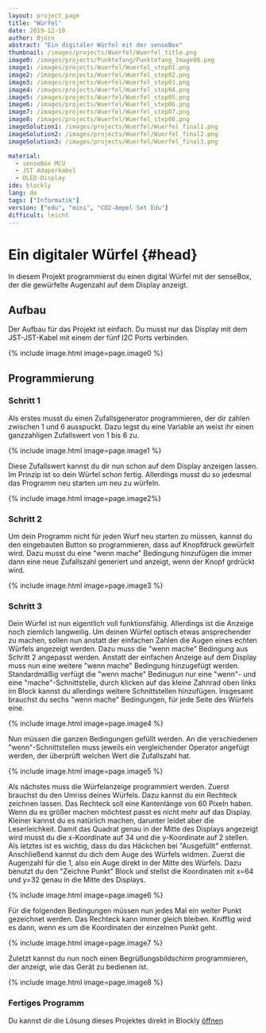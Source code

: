 ```yaml
---
layout: project_page
title: "Würfel"
date: 2019-12-19
author: Björn
abstract: "Ein digitaler Würfel mit der senseBox"
thumbnail: /images/projects/Wuerfel/Wuerfel_title.png
image0: /images/projects/Punktefang/Punktefang_Image00.png
image1: /images/projects/Wuerfel/Wuerfel_step01.png
image2: /images/projects/Wuerfel/Wuerfel_step02.png
image3: /images/projects/Wuerfel/Wuerfel_step03.png
image4: /images/projects/Wuerfel/Wuerfel_step04.png
image5: /images/projects/Wuerfel/Wuerfel_step05.png
image6: /images/projects/Wuerfel/Wuerfel_step06.png
image7: /images/projects/Wuerfel/Wuerfel_step07.png
image8: /images/projects/Wuerfel/Wuerfel_step08.png
imageSolution1: /images/projects/Wuerfel/Wuerfel_final1.png
imageSolution2: /images/projects/Wuerfel/Wuerfel_final2.png
imageSolution3: /images/projects/Wuerfel/Wuerfel_final3.png

material:
  - senseBox MCU
  - JST Adaperkabel
  - OLED-Display
ide: blockly
lang: de
tags: ["Informatik"]
version: ["edu", "mini", "CO2-Ampel Set Edu"]
difficult: leicht
---
```


# Ein digitaler Würfel {#head}

In diesem Projekt programmierst du einen digital Würfel mit der senseBox, der die gewürfelte Augenzahl auf dem Display anzeigt.

## Aufbau

Der Aufbau für das Projekt ist einfach. Du musst nur das Display mit dem JST-JST-Kabel mit einem der fünf I2C Ports verbinden.

{% include image.html image=page.image0 %}

## Programmierung

### Schritt 1

Als erstes musst du einen Zufallsgenerator programmieren, der dir zahlen zwischen 1 und 6 ausspuckt. Dazu legst du eine Variable an weist ihr einen ganzzahligen Zufallswert von 1 bis 6 zu.

{% include image.html image=page.image1 %}

Diese Zufallswert kannst du dir nun schon auf dem Display anzeigen lassen. Im Prinzip ist so dein Würfel schon fertig. Allerdings musst du so jedesmal das Programm neu starten um neu zu würfeln.

{% include image.html image=page.image2%}

### Schritt 2

Um dein Programm nicht für jeden Wurf neu starten zu müssen, kannst du den eingebauten Button so programmieren, dass auf Knopfdruck gewürfelt wird. Dazu musst du eine "wenn mache" Bedingung hinzufügen die immer dann eine neue Zufallszahl generiert und anzeigt, wenn der Knopf grdrückt wird.

{% include image.html image=page.image3 %}

### Schritt 3

Dein Würfel ist nun eigentlich voll funktionsfähig. Allerdings ist die Anzeige noch ziemlich langweilig. Um deinen Würfel optisch etwas ansprechender zu machen, sollen nun anstatt der einfachen Zahlen die Augen eines echten Würfels angezeigt werden. Dazu muss die "wenn mache" Bedingung aus Schritt 2 angepasst werden. Anstatt der einfachen Anzeige auf dem Display muss nun eine weitere "wenn mache" Bedingung hinzugefügt werden. Standardmäßig verfügt die "wenn mache" Bedinugun nur eine "wenn"- und eine "mache"-Schnittstelle, durch klicken auf das kleine Zahnrad oben links im Block kannst du allerdings weitere Schnittstellen hinzufügen. Insgesamt brauchst du sechs "wenn mache" Bedingungen, für jede Seite des Würfels eine.

{% include image.html image=page.image4 %}

Nun müssen die ganzen Bedingungen gefüllt werden. An die verschiedenen "wenn"-Schnittstellen muss jeweils ein vergleichender Operator angefügt werden, der überprüft welchen Wert die Zufallszahl hat.

{% include image.html image=page.image5 %}

Als nächstes muss die Würfelanzeige programmiert werden. Zuerst brauchst du den Umriss deines Würfels. Dazu kannst du ein Rechteck zeichnen lassen. Das Rechteck soll eine Kantenlänge von 60 Pixeln haben. Wenn du es größer machen möchtest passt es nicht mehr auf das Display. Kleiner kannst du es natürlich machen, darunter leidet aber die Leserleichkeit. Damit das Quadrat genau in der Mitte des Displays angezeigt wird musst du die x-Koordinate auf 34 und die y-Koordinate auf 2 stellen. Als letztes ist es wichtig, dass du das Häckchen bei "Ausgefüllt" entfernst.
Anschließend kannst du dich dem Auge des Würfels widmen. Zuerst die Augenzahl für die 1, also ein Auge direkt in der Mitte des Würfels. Dazu benutzt du den "Zeichne Punkt" Block und stellst die Koordinaten mit x=64 und y=32 genau in die Mitte des Displays.

{% include image.html image=page.image6 %}

Für die folgenden Bedingungen müssen nun jedes Mal ein weiter Punkt gezeichnet werden. Das Rechteck kann immer gleich bleiben. Knifflig wird es dann, wenn es um die Koordinaten der einzelnen Punkt geht.

{% include image.html image=page.image7 %}

Zuletzt kannst du nun noch einen Begrüßungsbildschirm programmieren, der anzeigt, wie das Gerät zu bedienen ist.

{% include image.html image=page.image8 %}

### Fertiges Programm

Du kannst dir die Lösung dieses Projektes direkt in Blockly [öffnen](https://blockly.sensebox.de/ardublockly/index.html?board=sensebox-mcu&gallery=projects/wuerfel)
